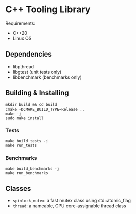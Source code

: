 # C++ Tooling Library

Requirements:
- C++20
- Linux OS

## Dependencies
- libpthread
- libgtest (unit tests only)
- libbenchmark (benchmarks only)

## Building & Installing
```
mkdir build && cd build
cmake -DCMAKE_BUILD_TYPE=Release ..
make -j
sudo make install
```

### Tests
```
make build_tests -j
make run_tests
```

### Benchmarks
```
make build_benchmarks -j
make run_benchmarks
```

## Classes
- `spinlock_mutex`: a fast mutex class using std::atomic_flag
- `thread`: a nameable, CPU core-assignable thread class
